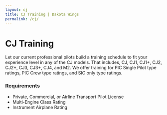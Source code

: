 ```yaml
---
layout: cj
title: CJ Training | Dakota Wings
permalink: /cj/
---
```

<div class="whitespace"></div>
<h1>CJ Training</h1>

<p>Let our current professional pilots build a training schedule to fit your experience level in any of the CJ models. That includes, CJ, CJ1, CJ1+, CJ2, CJ2+, CJ3, CJ3+, CJ4, and M2. We offer training for PIC Single Pilot type ratings, PIC Crew type ratings, and SIC only type ratings.</p>

<h3>Requirements</h3>
<ul>
  <li>Private, Commercial, or Airline Transport Pilot License</li>
  <li>Multi-Engine Class Rating</li>
  <li>Instrument Airplane Rating</li>
</ul>
